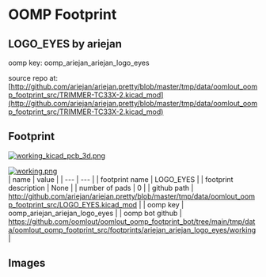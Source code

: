 # OOMP Footprint  
## LOGO_EYES  by ariejan  
  
oomp key: oomp_ariejan_ariejan_logo_eyes  
  
source repo at: [http://github.com/ariejan/ariejan.pretty/blob/master/tmp/data/oomlout_oomp_footprint_src/TRIMMER-TC33X-2.kicad_mod](http://github.com/ariejan/ariejan.pretty/blob/master/tmp/data/oomlout_oomp_footprint_src/TRIMMER-TC33X-2.kicad_mod)  
## Footprint  
  
[![working_kicad_pcb_3d.png](working_kicad_pcb_3d_600.png)](working_kicad_pcb_3d.png)  
  
[![working.png](working_600.png)](working.png)  
| name | value | 
| --- | --- | 
| footprint name | LOGO_EYES | 
| footprint description | None | 
| number of pads | 0 | 
| github path | http://github.com/ariejan/ariejan.pretty/blob/master/tmp/data/oomlout_oomp_footprint_src/LOGO_EYES.kicad_mod | 
| oomp key | oomp_ariejan_ariejan_logo_eyes | 
| oomp bot github | https://github.com/oomlout/oomlout_oomp_footprint_bot/tree/main/tmp/data/oomlout_oomp_footprint_src/footprints/ariejan_ariejan_logo_eyes/working | 
## Images  
